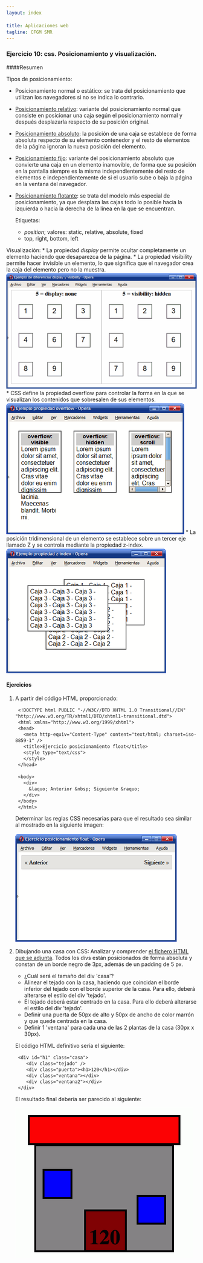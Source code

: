 ```yaml
---
layout: index

title: Aplicaciones web
tagline: CFGM SMR
---
```


### Ejercicio 10: css. Posicionamiento y visualización.

####Resumen

Tipos de posicionamiento:

* Posicionamiento normal o estático: se trata del posicionamiento que utilizan los navegadores si no se indica lo contrario.
* [Posicionamiento relativo](ejemplo_relativo.html): variante del posicionamiento normal que consiste en posicionar una caja según el posicionamiento normal y después desplazarla respecto de su posición original.
* [Posicionamiento absoluto](ejemplo_absoluto.html): la posición de una caja se establece de forma absoluta respecto de su elemento contenedor y el resto de elementos de la página ignoran la nueva posición del elemento.
* [Posicionamiento fijo](ejemplo_fijo.html): variante del posicionamiento absoluto que convierte una caja en un elemento inamovible, de forma que su posición en la pantalla siempre es la misma independientemente del resto de elementos e independientemente de si el usuario sube o baja la página en la ventana del navegador.
* [Posicionamiento flotante](ejemplo_flotante.html): se trata del modelo más especial de posicionamiento, ya que desplaza las cajas todo lo posible hacia la izquierda o hacia la derecha de la línea en la que se encuentran.

	Etiquetas: 
   	* *position*; valores: static, relative, absolute, fixed
   	* top, right, bottom, left

Visualización: 
	* La propiedad *display* permite ocultar completamente un elemento haciendo que desaparezca de la página.
	* La propiedad visibility permite hacer invisible un elemento, lo que significa que el navegador crea la caja del elemento pero no la muestra.
	![ej10](img/ej10_1.gif)
	* CSS define la propiedad overflow para controlar la forma en la que se visualizan los contenidos que sobresalen de sus elementos.
	![ej10](img/ej10_2.gif)
	* La posición tridimensional de un elemento se establece sobre un tercer eje llamado Z y se controla mediante la propiedad z-index.
	![ej10](img/ej10_4.gif)

#### Ejercicios

1. A partir del código HTML proporcionado:

		<!DOCTYPE html PUBLIC "-//W3C//DTD XHTML 1.0 Transitional//EN" "http://www.w3.org/TR/xhtml1/DTD/xhtml1-transitional.dtd">
		<html xmlns="http://www.w3.org/1999/xhtml">
		<head>
		  <meta http-equiv="Content-Type" content="text/html; charset=iso-8859-1" />
		  <title>Ejercicio posicionamiento float</title>
		  <style type="text/css">
		  </style>
		</head>
		 
		<body>
		  <div>
		    &laquo; Anterior &nbsp; Siguiente &raquo;
		  </div>
		</body>
		</html>

	Determinar las reglas CSS necesarias para que el resultado sea similar al mostrado en la siguiente imagen:

	![ej10](img/ej10_3.gif)

2. Dibujando una casa con CSS: Analizar y comprender [el fichero HTML que se adjunta](ej/casa.html). Todos los divs están posicionados de forma absoluta y constan de un borde negro de 3px, además de un padding de 5 px.

	* ¿Cuál será el tamaño del div 'casa'?
	* Alinear el tejado con la casa, haciendo que coincidan el borde inferior del tejado con el borde superior de la casa. Para ello, deberá alterarse el estilo del div 'tejado'.
	* El tejado deberá estar centrado en la casa. Para ello deberá alterarse el estilo del div 'tejado'.
	* Definir una puerta de 50px de alto y 50px de ancho de color marrón y que quede centrada en la casa.
	* Definir 1 'ventana' para cada una de las 2 plantas de la casa (30px x 30px).

	El código HTML definitivo sería el siguiente:

		<div id="h1" class="casa">
		   <div class="tejado" />
		   <div class="puerta"><h1>120</h1></div>
		   <div class="ventana"></div>
		   <div class="ventana2"></div>
		</div>

	El resultado final debería ser parecido al siguiente:

	![ej10](img/ej10_5.gif)